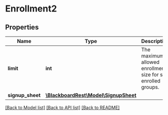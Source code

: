 # Enrollment2

## Properties
Name | Type | Description | Notes
------------ | ------------- | ------------- | -------------
**limit** | **int** | The maximum allowed enrollment size for self enrolled groups. | [optional] 
**signup_sheet** | [**\BlackboardRest\Model\SignupSheet**](SignupSheet.md) |  | [optional] 

[[Back to Model list]](../README.md#documentation-for-models) [[Back to API list]](../README.md#documentation-for-api-endpoints) [[Back to README]](../README.md)


